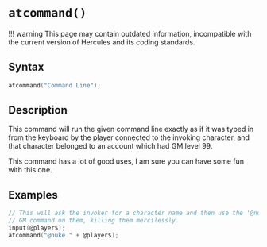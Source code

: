 # `atcommand()`

!!! warning
	This page may contain outdated information, incompatible with the current version of Hercules and its coding standards.

## Syntax

```c
atcommand("Command Line");
```

## Description

This command will run the given command line exactly as if it was typed in from the keyboard by the player connected to the invoking character, and that character belonged to an account which had GM level 99.

This command has a lot of good uses, I am sure you can have some fun with this one.

## Examples

```c
// This will ask the invoker for a character name and then use the '@nuke'
// GM command on them, killing them mercilessly.
input(@player$);
atcommand("@nuke " + @player$);
```
